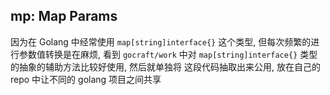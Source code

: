## mp: Map Params
因为在 Golang 中经常使用 `map[string]interface{}` 这个类型, 但每次频繁的进行参数值转换是在麻烦,
看到 `gocraft/work` 中对 `map[string]interface{}` 类型的抽象的辅助方法比较好使用, 然后就单独将
这段代码抽取出来公用, 放在自己的 repo 中让不同的 golang 项目之间共享
